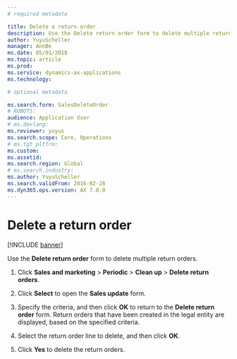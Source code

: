```yaml
---
# required metadata

title: Delete a return order   
description: Use the Delete return order form to delete multiple return orders.
author: YuyuScheller
manager: AnnBe
ms.date: 05/01/2018
ms.topic: article
ms.prod: 
ms.service: dynamics-ax-applications
ms.technology: 

# optional metadata

ms.search.form: SalesDeleteOrder
# ROBOTS: 
audience: Application User
# ms.devlang: 
ms.reviewer: yuyus
ms.search.scope: Core, Operations
# ms.tgt_pltfrm: 
ms.custom: 
ms.assetid: 
ms.search.region: Global
# ms.search.industry: 
ms.author: YuyuScheller
ms.search.validFrom: 2016-02-28
ms.dyn365.ops.version: AX 7.0.0
---
```



# Delete a return order 

[!INCLUDE [banner](../includes/banner.md)]


Use the **Delete return order** form to delete multiple return orders.

1.  Click **Sales and marketing** \> **Periodic** \> **Clean up** \> **Delete return orders**.

2.  Click **Select** to open the **Sales update** form.

3.  Specify the criteria, and then click **OK** to return to the **Delete return order** form. Return orders that have been created in the legal entity are displayed, based on the specified criteria.

4.  Select the return order line to delete, and then click **OK**.

5.  Click **Yes** to delete the return orders.



